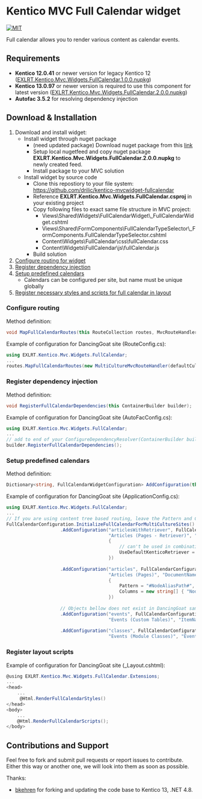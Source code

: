 # Kentico MVC Full Calendar widget
[![MIT](https://camo.githubusercontent.com/52ec9e2dfec7264e254fb7af5ac87f301ced9180/68747470733a2f2f696d672e736869656c64732e696f2f707970692f6c2f417270656767696f2e737667)](https://raw.githubusercontent.com/hyperium/hyper/master/LICENSE)

Full calendar allows you to render various content as calendar events.

## Requirements
* **Kentico 12.0.41** or newer version for legacy Kentico 12 ([EXLRT.Kentico.Mvc.Widgets.FullCalendar.1.0.0.nupkg](https://github.com/drilic/kentico-mvcwidget-fullcalendar/blob/master/nuget-versions/EXLRT.Kentico.Mvc.Widgets.FullCalendar.1.0.0.nupkg))
* **Kentico 13.0.97** or newer version is required to use this component for latest version ([EXLRT.Kentico.Mvc.Widgets.FullCalendar.2.0.0.nupkg](https://github.com/drilic/kentico-mvcwidget-fullcalendar/blob/master/nuget-versions/EXLRT.Kentico.Mvc.Widgets.FullCalendar.2.0.0.nupkg))
* **Autofac 3.5.2** for resolving dependency injection

## Download & Installation
1. Download and install widget:
    * Install widget through nuget package
        * (need updated package) Download nuget package from this [link](https://github.com/drilic/kentico-mvcwidget-fullcalendar/blob/master/EXLRT.Kentico.Mvc.Widgets.FullCalendar/EXLRT.Kentico.Mvc.Widgets.FullCalendar.2.0.0.nupkg)
        * Setup local nugetfeed and copy nuget package **EXLRT.Kentico.Mvc.Widgets.FullCalendar.2.0.0.nupkg** to newly created feed.
        * Install package to your MVC solution
    * Install widget by source code
        * Clone this repostiory to your file system: https://github.com/drilic/kentico-mvcwidget-fullcalendar
        * Reference **EXLRT.Kentico.Mvc.Widgets.FullCalendar.csproj** in your existing project
        * Copy following files to exact same file structure in MVC project:
            * Views\Shared\Widgets\FullCalendarWidget\\_FullCalendarWidget.cshtml
            * Views\Shared\FormComponents\FullCalendarTypeSelector\\_FormComponents.FullCalendarTypeSelector.cshtml
            * Content\Widgets\FullCalendar\css\fullCalendar.css
            * Content\Widgets\FullCalendar\js\fullCalendar.js
        * Build solution
4. [Configure routing for widget](#configure-routing)
5. [Register dependency injection](#register-dependency-injection)
6. [Setup predefined calendars](#setup-predefined-calendars)
	* Calendars can be configured per site, but name must be unique globally
7. [Register necessary styles and scripts for full calendar in layout](#register-layout-scripts)

### Configure routing

Method definition:
```csharp
void MapFullCalendarRoutes(this RouteCollection routes, MvcRouteHandler routeHandler = null, object constraint = null, CultureInfo defaultCulture = null);
```
Example of configuration for DancingGoat site (RouteConfig.cs):
```csharp
using EXLRT.Kentico.Mvc.Widgets.FullCalendar;
...
routes.MapFullCalendarRoutes(new MultiCultureMvcRouteHandler(defaultCulture), new { culture = new SiteCultureConstraint() }, defaultCulture);
```

### Register dependency injection

Method definition:
```csharp
void RegisterFullCalendarDependencies(this ContainerBuilder builder);
```
Example of configuration for DancingGoat site (AutoFacConfig.cs):
```csharp
using EXLRT.Kentico.Mvc.Widgets.FullCalendar;
...
// add to end of your ConfigureDependencyResolver(ContainerBuilder builder) method
builder.RegisterFullCalendarDependencies();
```

### Setup predefined calendars
Method definition:
```csharp
Dictionary<string, FullCalendarWidgetConfiguration> AddConfiguration(this Dictionary<string, FullCalendarWidgetConfiguration> _, string widgetType, FullCalendarConfigurationType configurationType, string classOrObjectName, string widgetTypeDisplayName, string titleColumnName, string startDateColumnName, string endDateColumnName, UrlConfiguration url = null, string descriptionColumnName = null, string allDayColumnName = null, string siteCodeName = null);
```
Example of configuration for DancingGoat site (ApplicationConfig.cs):
```csharp
using EXLRT.Kentico.Mvc.Widgets.FullCalendar;
...
// If you are using content tree based routing, leave the Pattern and Columns set to NodeAliasPath as shown below, the IPageUrlRetriever will resolve the URLs based on the NodeAliasPath
FullCalendarConfiguration.InitializeFullCalendarForMultiCultureSites()
                    .AddConfiguration("articlesWithRetriever", FullCalendarConfigurationType.Pages, "DancingGoatMvc.Article",
                                      "Articles (Pages - Retriever)", "DocumentName", "DocumentPublishFrom", "DocumentPublishTo", new UrlConfiguration()
                                      {
                                          // can't be used in combination with 'pattern' feature
                                          UseDefaultKenticoRetriever = true
                                      })
                    
                    .AddConfiguration("articles", FullCalendarConfigurationType.Pages, "DancingGoatMvc.Article",
                                      "Articles (Pages)", "DocumentName", "DocumentPublishFrom", "DocumentPublishTo", new UrlConfiguration()
                                      {
                                          Pattern = "#NodeAliasPath#",
                                          Columns = new string[] { "NodeAliasPath" }
                                      })
									  
                    // Objects bellow does not exist in DancingGoat sample. They must be created in Kentico CMS before using
                    .AddConfiguration("events", FullCalendarConfigurationType.CustomTables, "customtable.Events",
                                      "Events (Custom Tables)", "ItemName", "StartDate", "EndDate", descriptionColumnName: "Description")
									  
                    .AddConfiguration("classes", FullCalendarConfigurationType.Classes, "dancinggoat.Events",
                                      "Events (Module Classes)", "EventsName", "EventsStartDate", "EventsEndDate");
```

### Register layout scripts

Example of configuration for DancingGoat site (_Layout.cshtml):
```csharp
@using EXLRT.Kentico.Mvc.Widgets.FullCalendar.Extensions;
...
<head>
	...
	 @Html.RenderFullCalendarStyles()
</head>
<body>
	...
	@Html.RenderFullCalendarScripts();
</body>

```

## Contributions and Support
Feel free to fork and submit pull requests or report issues to contribute. Either this way or another one, we will look into them as soon as possible. 

Thanks:
* [bkehren](https://github.com/bkehren/kentico-mvcwidget-fullcalendar) for forking and updating the code base to Kentico 13, .NET 4.8.
